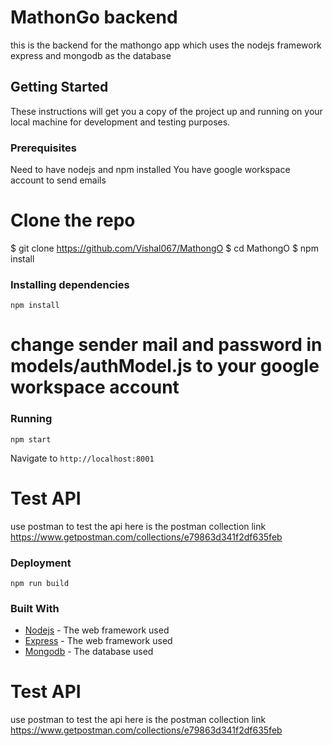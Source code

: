 # MathonGo backend
this is the backend for the mathongo app which uses the nodejs framework express and mongodb as the database

## Getting Started
These instructions will get you a copy of the project up and running on your local machine for development and testing purposes.
### Prerequisites
Need to have nodejs and npm installed
You have google workspace account to send emails
# Clone the repo
 $ git clone https://github.com/Vishal067/MathongO
 $ cd MathongO
 $ npm install



### Installing dependencies
```
npm install
```
# change sender mail and password in models/authModel.js to your google workspace account

### Running
```
npm start
```
Navigate to `http://localhost:8001`

# Test API
use postman to test the api
here is the postman collection link
https://www.getpostman.com/collections/e79863d341f2df635feb

### Deployment
```
npm run build
```
### Built With
* [Nodejs](https://nodejs.org/en/) - The web framework used
* [Express](https://expressjs.com/) - The web framework used
* [Mongodb](https://www.mongodb.com/) - The database used


# Test API
use postman to test the api
here is the postman collection link
https://www.getpostman.com/collections/e79863d341f2df635feb



